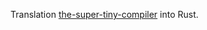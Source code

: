 Translation [the-super-tiny-compiler](https://github.com/jamiebuilds/the-super-tiny-compiler) into Rust.
